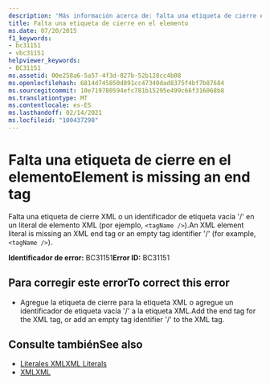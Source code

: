 ```yaml
---
description: 'Más información acerca de: falta una etiqueta de cierre en el elemento'
title: Falta una etiqueta de cierre en el elemento
ms.date: 07/20/2015
f1_keywords:
- bc31151
- vbc31151
helpviewer_keywords:
- BC31151
ms.assetid: 00e258a6-5a57-4f3d-827b-52b128cc4b08
ms.openlocfilehash: 6814d745850d891cc47340dad8375f4bf7b87684
ms.sourcegitcommit: 10e719780594efc781b15295e499c66f316068b8
ms.translationtype: MT
ms.contentlocale: es-ES
ms.lasthandoff: 02/14/2021
ms.locfileid: "100437298"
---
```

# <a name="element-is-missing-an-end-tag"></a><span data-ttu-id="85339-103">Falta una etiqueta de cierre en el elemento</span><span class="sxs-lookup"><span data-stu-id="85339-103">Element is missing an end tag</span></span>

<span data-ttu-id="85339-104">Falta una etiqueta de cierre XML o un identificador de etiqueta vacía '/' en un literal de elemento XML (por ejemplo, `<tagName />`).</span><span class="sxs-lookup"><span data-stu-id="85339-104">An XML element literal is missing an XML end tag or an empty tag identifier '/' (for example, `<tagName />`).</span></span>  
  
 <span data-ttu-id="85339-105">**Identificador de error:** BC31151</span><span class="sxs-lookup"><span data-stu-id="85339-105">**Error ID:** BC31151</span></span>  
  
## <a name="to-correct-this-error"></a><span data-ttu-id="85339-106">Para corregir este error</span><span class="sxs-lookup"><span data-stu-id="85339-106">To correct this error</span></span>  
  
- <span data-ttu-id="85339-107">Agregue la etiqueta de cierre para la etiqueta XML o agregue un identificador de etiqueta vacía '/' a la etiqueta XML.</span><span class="sxs-lookup"><span data-stu-id="85339-107">Add the end tag for the XML tag, or add an empty tag identifier '/' to the XML tag.</span></span>  
  
## <a name="see-also"></a><span data-ttu-id="85339-108">Consulte también</span><span class="sxs-lookup"><span data-stu-id="85339-108">See also</span></span>

- [<span data-ttu-id="85339-109">Literales XML</span><span class="sxs-lookup"><span data-stu-id="85339-109">XML Literals</span></span>](../language-reference/xml-literals/index.md)
- [<span data-ttu-id="85339-110">XML</span><span class="sxs-lookup"><span data-stu-id="85339-110">XML</span></span>](../programming-guide/language-features/xml/index.md)
